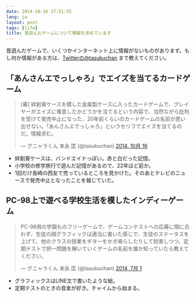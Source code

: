 ```yaml
---
date: 2014-10-16 17:51:55
lang: ja
layout: post
tags: [life]
title: 昔遊んだゲームについて情報を求めています
---
```

昔遊んだゲームで、いくつかインターネット上に情報がないものがあります。もし何か情報がある方は、[Twitterの@tasukuchan](https://twitter.com/tasukuchan/) まで教えてください。

## 「あんさんエでっしゃろ」でエイズを当てるカードゲーム

<blockquote class="twitter-tweet" lang="ja"><p>[募] 絆創膏ケースを模した金属製ケースに入ったカードゲームで、プレイヤーがエイズに罹患したかどうかを当てるという内容で、当然ながら批判を受けて発売中止になった、20年前くらいのカードゲームの名前が思い出せない。「あんさんエでっしゃろ」というセリフでエイズを当てるのだ。情報求む。</p>&mdash; グニャラくん 末永 匡 (@tasukuchan) <a href="https://twitter.com/tasukuchan/status/522657637939163138">2014, 10月 16</a></blockquote>
<script async src="//platform.twitter.com/widgets.js" charset="utf-8"></script>

- 絆創膏ケースは、バンドエイドっぽい。赤と白だった記憶。
- 小学校の修学旅行で遊んだ記憶があるので、22年ほど前か。
- 1回だけ長崎の西友で売っているところを見かけた。そのあとテレビのニュースで発売中止となったことを報じていた。

## PC-98上で遊べる学校生活を模したインディーゲーム

<blockquote class="twitter-tweet" lang="ja"><p>PC-98用の学園ものフリーゲームで、ゲームコンテストへの応募に間に合わず、生徒の顔グラフィックは適当に書いた感じで、生徒のステータスを上げて、他のクラスの授業をギターをかき鳴らしたりして妨害しつつ、定期テストで択一問題を解いていくゲームの名前を誰か知っていたら教えてください。</p>&mdash; グニャラくん 末永 匡 (@tasukuchan) <a href="https://twitter.com/tasukuchan/status/483778237542043648">2014, 7月 1</a></blockquote>
<script async src="//platform.twitter.com/widgets.js" charset="utf-8"></script>

- グラフィックスはLINE文で書いたような絵。
- 定期テストのときの音楽が好き。チャイムから始まる。
